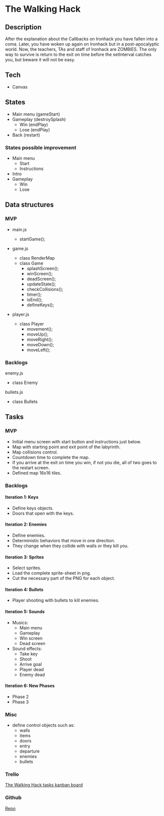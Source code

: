 # The Walking Hack 

## Description 

After the explanation about the Callbacks on Ironhack you have fallen into a coma. Later, you have woken up again on Ironhack but in a post-apocalyptic world. Now, the teachers, TAs and staff of Ironhack are ZOMBIES. The only way to survive is return to the exit on time before the setInterval catches you, but beware it will not be easy.

## Tech

- Canvas

## States

- Main menu (gameStart)
- Gameplay (destroySplash)
  - Win (endPlay)
  - Lose (endPlay)
- Back (restart)

### States possible improvement

- Main menu
  - Start
  - Instructions
- Intro
- Gameplay
  - Win
  - Lose

## Data structures

### MVP

- main.js
  - startGame();

- game.js
  - class RenderMap
  - class Game
    - splashScreen();
    - winScreen();
    - deadScreen();
    - updateState();
    - checkCollisions();
    - timer();
    - isEnd();
    - defineKeys();

- player.js
  - class Player
    - movement();
    - moveUp();
    - moveRight();
    - moveDown();
    - moveLeft();

### Backlogs

enemy.js
- class Enemy

bullets.js
- class Bullets

## Tasks

### MVP 

- Initial menu screen with start button and instructions just below.
- Map with starting point and exit point of the labyrinth.
- Map collisions control.
- Countdown time to complete the map. 
- If you arrive at the exit on time you win, if not you die, all of two goes to the restart screen.
- Defined map 16x16 tiles.

### Backlogs 

#### Iteration 1: Keys

- Define keys objects.
- Doors that open with the keys.

#### Iteration 2: Enemies 

- Define enemies.
- Deterministic behaviors that move in one direction.
- They change when they collide with walls or they kill you.

#### Iteration 3: Sprites 

- Select sprites.
- Load the complete sprite-sheet in png.
- Cut the necessary part of the PNG for each object.

#### Iteration 4: Bullets

- Player shooting with bullets to kill enemies.

#### Iteration 5: Sounds

- Musics:
  - Main menu
  - Gameplay
  - Win screen
  - Dead screen
- Sound effects:
  - Take key
  - Shoot
  - Arrive goal
  - Player dead
  - Enemy dead

#### Iteration 6: New Phases

- Phase 2 
- Phase 3

### Misc

- define control objects such as:
  - walls
  - items
  - doors
  - entry
  - departure
  - enemies
  - bullets
  
### Trello

[The Walking Hack tasks kanban board](https://trello.com/b/sIacF3LK/the-walking-hack)

### Github

[Repo](https://github.com/rgallego87/TheWalkingHack)
